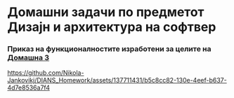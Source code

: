 # Домашни задачи по предметот Дизајн и архитектура на софтвер

### Приказ на функционалностите изработени за целите на [Домашна 3](https://github.com/Nikola-Jankovikj/DIANS_Homework/tree/master/%D0%94%D0%BE%D0%BC%D0%B0%D1%88%D0%BD%D0%B0%203)

https://github.com/Nikola-Jankovikj/DIANS_Homework/assets/137711431/b5c8cc82-130e-4eef-b637-4d7e8536a7f4


